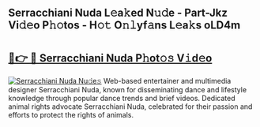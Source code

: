 ## Serracchiani Nuda L𝚎a𝚔ed N𝚞𝚍e - Part-Jkz Vi𝚍𝚎o P𝚑𝚘tos - H𝚘𝚝 O𝚗𝚕yf𝚊ns L𝚎a𝚔s oLD4m

# <h2><a href="http://kfb69ci.oniu.top/?m=Serracchiani+Nuda">🔗👉 🔴 Serracchiani Nuda P𝚑ot𝚘𝚜 V𝚒d𝚎o</a></h2>

[![Serracchiani Nuda Nu𝚍e𝚜](https://i.imgur.com/0qMVB7G.gif)](http://kfb69ci.oniu.top/?m=Serracchiani+Nuda)
Web-based entertainer and multimedia designer Serracchiani Nuda, known for disseminating dance and lifestyle knowledge through popular dance trends and brief videos. Dedicated animal rights advocate Serracchiani Nuda, celebrated for their passion and efforts to protect the rights of animals.  
